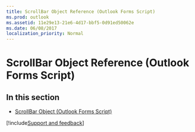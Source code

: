 ```yaml
---
title: ScrollBar Object Reference (Outlook Forms Script)
ms.prod: outlook
ms.assetid: 11e29e13-21e6-4d17-bbf5-0d91ed50062e
ms.date: 06/08/2017
localization_priority: Normal
---
```



# ScrollBar Object Reference (Outlook Forms Script)

## In this section


-  [ScrollBar Object (Outlook Forms Script)](Outlook.scrollbar.md)
    


[!include[Support and feedback](~/includes/feedback-boilerplate.md)]